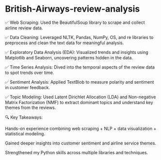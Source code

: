 # British-Airways-review-analysis
✅ Web Scraping:
Used the BeautifulSoup library to scrape and collect airline review data.

✅ Data Cleaning:
Leveraged NLTK, Pandas, NumPy, OS, and re libraries to preprocess and clean the text data for meaningful analysis.

✅ Exploratory Data Analysis (EDA):
Visualized trends and insights using Matplotlib and Seaborn, uncovering patterns hidden in the data.

✅ Time Series Analysis:
Dived into the temporal aspects of the review data to spot trends over time.

✅ Sentiment Analysis:
Applied TextBlob to measure polarity and sentiment in customer feedback.

✅ Topic Modeling:
Used Latent Dirichlet Allocation (LDA) and Non-negative Matrix Factorization (NMF) to extract dominant topics and understand key themes from the reviews.

🔍 Key Takeaways:

Hands-on experience combining web scraping + NLP + data visualization + statistical modeling.

Gained deeper insights into customer sentiment and airline service themes.

Strengthened my Python skills across multiple libraries and techniques.
